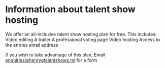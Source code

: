 # Information about talent show hosting
We offer an all-inclusive talent show hosting plan for free. This includes:
Video editing
A trailer
A professional voting page
Video hosting
Access to the entries email address

If you wish to take advantage of this plan, Email enquiries@henrygtalentshows.ml for a form
